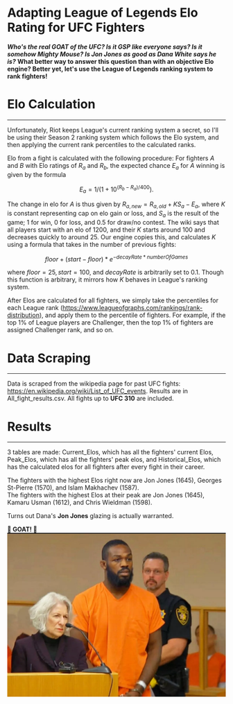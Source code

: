 Adapting League of Legends Elo Rating for UFC Fighters
======================================================

***Who's the real GOAT of the UFC? Is it GSP like everyone says? Is it somehow Mighty Mouse? Is Jon Jones as good as Dana White says he is?***
**What better way to answer this question than with an objective Elo engine? 
Better yet, let's use the League of Legends ranking system to rank fighters!**

# Elo Calculation
---
Unfortunately, Riot keeps League's current ranking system a secret, so I'll be using their Season 2 ranking system which follows the Elo system, and then applying the current rank percentiles to the calculated ranks.

Elo from a fight is calculated with the following procedure:
For fighters $A$ and $B$ with Elo ratings of $R_a$ and $R_b$, the expected chance $E_a$ for $A$ winning is given by the formula 

$$E_a = 1/(1 + 10^{(R_b - R_a)/400}).$$

The change in elo for $A$ is thus given by $R_{a, new} = R_{a, old} + K{S_a - E_a}$, where $K$ is constant representing cap on elo gain or loss, and $S_a$ is the result of the game; 1 for win, 0 for loss, and 0.5 for draw/no contest.
The wiki says that all players start with an elo of 1200, and their $K$ starts around 100 and decreases quickly to around 25. Our engine copies this, and calculates $K$ using a formula that takes in the number of previous fights:

$$floor + (start - floor) * e^{-decayRate * numberOfGames}$$

where $floor = 25, start = 100$, and $decayRate$ is arbitrarily set to $0.1$. Though this function is arbitrary, it mirrors how $K$ behaves in League's ranking system.

After Elos are calculated for all fighters, we simply take the percentiles for each League rank (https://www.leagueofgraphs.com/rankings/rank-distribution), and apply them to the percentile of fighters. For example, if the top 1% of League players are Challenger, then the top 1% of fighters are assigned Challenger rank, and so on.

# Data Scraping
---
Data is scraped from the wikipedia page for past UFC fights: https://en.wikipedia.org/wiki/List_of_UFC_events. Results are in All_fight_results.csv.
All fights up to **UFC 310** are included.

# Results
---
3 tables are made: Current_Elos, which has all the fighters' current Elos, Peak_Elos, which has all the fighters' peak elos, and Historical_Elos, which has the calculated elos for all fighters after every fight in their career.

The fighters with the highest Elos right now are Jon Jones (1645), Georges St-Pierre (1570), and Islam Makhachev (1587).\
The fighters with the highest Elos at their peak are Jon Jones (1645), Kamaru Usman (1612), and Chris Wieldman (1598).

Turns out Dana's **Jon Jones** glazing is actually warranted.

**🐐 GOAT! 🐐**
![Jon Jones](jon_jones.webp)
